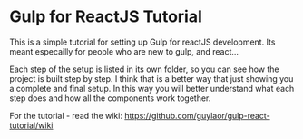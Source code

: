 # Gulp for ReactJS Tutorial

This is a simple tutorial for setting up Gulp for reactJS development. Its meant especailly for people who are new to gulp, and react... 

Each step of the setup is listed in its own folder, so you can see how the project is built step by step. I think that is a better way that just showing you a complete and final setup. In this way you will better understand what each step does and how all the components work together. 

For the tutorial - read the wiki: https://github.com/guylaor/gulp-react-tutorial/wiki

